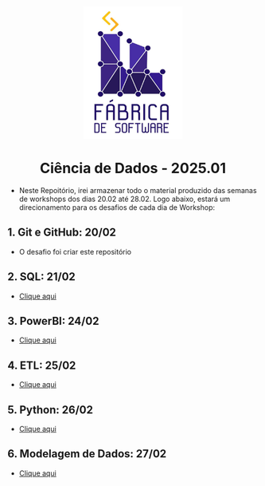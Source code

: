 
<div align='center'>
    <img src='image.png' width=200px, height=265px></img>
</div>


<div align='center'>
    <h1 text-align='center'>Ciência de Dados - 2025.01</h1>
</div>

- Neste Repoitório, irei armazenar todo o material produzido das semanas de workshops dos dias 20.02 até 28.02. Logo abaixo, estará um direcionamento para os desafios de cada dia de Workshop:

  
## **1. Git e GitHub: 20/02** 
- O desafio foi criar este repositório

## **2. SQL: 21/02** 
- <a href="dia2/desafio/desafio.sql">Clique aqui</a>

## **3. PowerBI: 24/02**
- <a href="dia3-PowerBI/desafio-pbi/">Clique aqui </a>

## **4. ETL: 25/02** 
- <a href="dia4-ETL/desafioETL/Relatório do Projeto de PowerBI - ETL.docx">Clique aqui </a>

## **5. Python: 26/02** 
- <a href="dia5-Python/desafio_python/desafio.ipynb">Clique aqui </a>

## **6. Modelagem de Dados: 27/02** 
- <a href="dia6-Modelagem-de-Dados/desafioModelagem/">Clique aqui </a>




